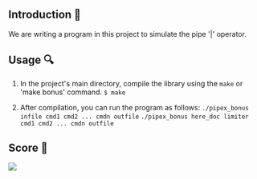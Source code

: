 ## Introduction 🚀

We are writing a program in this project to simulate the pipe '|' operator.

## Usage 🔍

1. In the project's main directory, compile the library using the `make` or 'make bonus' command.
   `$ make` 

2.  After compilation, you can run the program as follows:
    `./pipex_bonus infile cmd1 cmd2 ... cmdn outfile`
    `./pipex_bonus here_doc limiter cmd1 cmd2 ... cmdn outfile`

## Score 🥇
![](https://i.ibb.co/VCjrVZb/success.png)

